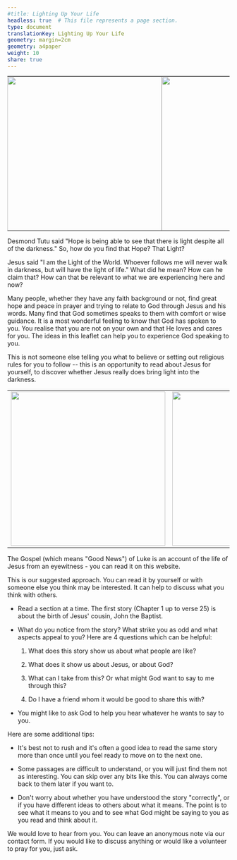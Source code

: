 ```yaml
---
#title: Lighting Up Your Life
headless: true  # This file represents a page section.
type: document
translationKey: Lighting Up Your Life
geometry: margin=2cm
geometry: a4paper
weight: 10
share: true
---
```


<table border="0" cellpadding="0" cellspacing="0" style="border-collapse:collapse; font-size: 0px;" >
  <tr>
    <td><img src="media/image1.jpeg" height=350 style="display:block; font-size: 0px;"></td>
    <td><img src="media/image2.jpeg" height=350 style="display:block; font-size: 0px;"></td>
    <td><img src="media/image3.jpeg" height=350 style="display:block; font-size: 0px;"></td>
    <td><img src="media/image4.jpeg" height=350 style="display:block; font-size: 0px;"></td>
  </tr>
 </table>

Desmond Tutu said "Hope is being able to see that there is light despite
all of the darkness." So, how do you find that Hope? That Light?

Jesus said \"I am the Light of the World. Whoever follows me will never walk in darkness, but will have the light of life." 
What did he mean? How can he claim that? How can that be relevant to what we are experiencing here
and now?

Many people, whether they have any faith background or not, find great
hope and peace in prayer and trying to relate to God through Jesus and
his words. Many find that God sometimes speaks to them with comfort or
wise guidance. It is a most wonderful feeling to know that God has
spoken to you. You realise that you are not on your own and that He
loves and cares for you. The ideas in this leaflet can help you to
experience God speaking to you.

This is not someone else telling you what to believe or setting out
religious rules for you to follow -- this is an opportunity to read
about Jesus for yourself, to discover whether Jesus really does bring
light into the darkness.

<table>
  <tr>
    <td><img src="media/image5.jpeg" height=350></td>
    <td><img src="media/image6.jpeg" height=350></td>
    <td><img src="media/image7.jpeg" height=350></td>
    <td><img src="media/image8.jpeg" height=350></td>
  </tr>
 </table>

The Gospel (which means "Good News") of Luke is an account of the life of Jesus from an eyewitness - you can read it on this website.

This is our suggested approach. You can read it by yourself or with
someone else you think may be interested. It can help to discuss what
you think with others.

-   Read a section at a time. The first story (Chapter 1 up to verse 25)
    is about the birth of Jesus\' cousin, John the Baptist.

-   What do you notice from the story? What strike you as odd and what
    aspects appeal to you? Here are 4 questions which can be helpful:

    1.  What does this story show us about what people are like?

    2.  What does it show us about Jesus, or about God?

    3.  What can I take from this? Or what might God want to say to me
        through this?

    4.  Do I have a friend whom it would be good to share this with?

-   You might like to ask God to help you hear whatever he wants to say
    to you.

Here are some additional tips:

-   It's best not to rush and it's often a good idea to read the same
    story more than once until you feel ready to move on to the next
    one.

-   Some passages are difficult to understand, or you will just find
    them not as interesting. You can skip over any bits like this. You
    can always come back to them later if you want to.

-   Don\'t worry about whether you have understood the story
    \"correctly\", or if you have different ideas to others about what
    it means. The point is to see what it means to you and to see what
    God might be saying to you as you read and think about it.

We would love to hear from you. You can leave an anonymous note via our contact form.
If you would like to discuss anything or would like a volunteer to pray for you,
just ask.
